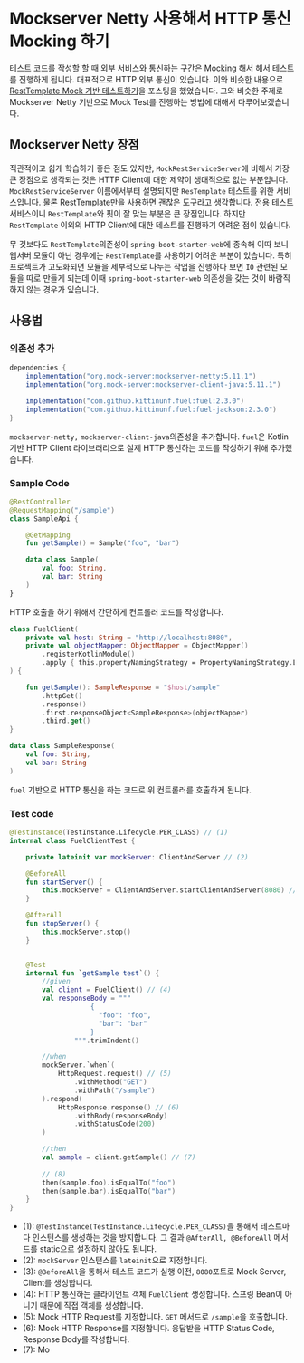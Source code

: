 # Mockserver Netty 사용해서 HTTP 통신 Mocking 하기

테스트 코드를 작성할 할 때 외부 서비스와 통신하는 구간은 Mocking 해서 해서 테스트를 진행하게 됩니다. 대표적으로 HTTP 외부 통신이 있습니다. 이와 비슷한 내용으로 [RestTemplate Mock 기반 테스트하기](https://cheese10yun.github.io/rest-template-mock-test/)을 포스팅을 했었습니다. 그와 비슷한 주제로 Mockserver Netty 기반으로 Mock Test를 진행하는 방법에 대해서 다루어보겠습니다.


## Mockserver Netty 장점
직관적이고 쉽게 학습하기 좋은 점도 있지만, `MockRestServiceServer`에 비해서 가장 큰 장점으로 생각되는 것은 HTTP Client에 대한 제약이 생대적으로 없는 부분입니다. `MockRestServiceServer` 이름에서부터 설명되지만 `ResTemplate` 테스트를 위한 서비스입니다. 물론 RestTemplate만을 사용하면 괜찮은 도구라고 생각합니다. 전용 테스트 서비스이니 `RestTemplate`와 핏이 잘 맞는 부분은 큰 장점입니다. 하지만 `RestTemplate` 이외의 HTTP Client에 대한 테스트를 진행하기 어려운 점이 있습니다.

무 것보다도 `RestTemplate`의존성이 `spring-boot-starter-web`에 종속해 이따 보니 웹서버 모듈이 아닌 경우에는 `RestTemplate`를 사용하기 어려운 부분이 있습니다. 특히 프로젝트가 고도화되면 모듈을 세부적으로 나누는 작업을 진행하다 보면 `IO` 관련된 모듈을 따로 만들게 되는데 이때 `spring-boot-starter-web` 의존성을 갖는 것이 바람직하지 않는 경우가 있습니다.

## 사용법

### 의존성 추가

```groovy
dependencies {
    implementation("org.mock-server:mockserver-netty:5.11.1")
    implementation("org.mock-server:mockserver-client-java:5.11.1")

    implementation("com.github.kittinunf.fuel:fuel:2.3.0")
    implementation("com.github.kittinunf.fuel:fuel-jackson:2.3.0")
}
```
`mockserver-netty,` `mockserver-client-java`의존성을 추가합니다. `fuel`은 Kotlin 기반 HTTP Client 라이브러리으로 실제 HTTP 통신하는 코드를 작성하기 위해 추가했습니다.

### Sample Code

```kotlin
@RestController
@RequestMapping("/sample")
class SampleApi {

    @GetMapping
    fun getSample() = Sample("foo", "bar")

    data class Sample(
        val foo: String,
        val bar: String
    )
}
```
HTTP 호출을 하기 위해서 간단하게 컨트롤러 코드를 작성합니다.

```kotlin
class FuelClient(
    private val host: String = "http://localhost:8080",
    private val objectMapper: ObjectMapper = ObjectMapper()
        .registerKotlinModule()
        .apply { this.propertyNamingStrategy = PropertyNamingStrategy.LOWER_CAMEL_CASE }
) {

    fun getSample(): SampleResponse = "$host/sample"
        .httpGet()
        .response()
        .first.responseObject<SampleResponse>(objectMapper)
        .third.get()
}

data class SampleResponse(
    val foo: String,
    val bar: String
)
```
`fuel` 기반으로 HTTP 통신을 하는 코드로 위 컨트롤러를 호출하게 됩니다.

### Test code
```kotlin
@TestInstance(TestInstance.Lifecycle.PER_CLASS) // (1)
internal class FuelClientTest {

    private lateinit var mockServer: ClientAndServer // (2)

    @BeforeAll
    fun startServer() {
        this.mockServer = ClientAndServer.startClientAndServer(8080) //(3)
    }

    @AfterAll
    fun stopServer() {
        this.mockServer.stop()
    }


    @Test
    internal fun `getSample test`() {
        //given
        val client = FuelClient() // (4)
        val responseBody = """
                    {
                      "foo": "foo",
                      "bar": "bar"
                    }
                """.trimIndent()

        //when
        mockServer.`when`(
            HttpRequest.request() // (5)
                .withMethod("GET")
                .withPath("/sample")
        ).respond(
            HttpResponse.response() // (6)
                .withBody(responseBody)
                .withStatusCode(200)
        )

        //then
        val sample = client.getSample() // (7)
    
        // (8)
        then(sample.foo).isEqualTo("foo")
        then(sample.bar).isEqualTo("bar")
    }
}
```

* (1): `@TestInstance(TestInstance.Lifecycle.PER_CLASS)`을 통해서 테스트마다 인스턴스를 생성하는 것을 방지합니다. 그 결과 `@AfterAll, @BeforeAll` 메서드를 static으로 설정하지 않아도 됩니다.
* (2): `mockServer` 인스턴스를 `lateinit`으로 지정합니다.
* (3): `@BeforeAll`을 통해서 테스트 코드가 실행 이전, `8080`포트로 Mock Server, Client를 생성합니다.
* (4): HTTP 통신하는 클라이언트 객체 `FuelClient` 생성합니다. 스프링 Bean이 아니기 때문에 직접 객체를 생성합니다.
* (5): Mock HTTP Request를 지정합니다. `GET` 메서드로 `/sample`을 호출합니다.
* (6): Mock HTTP Response를 지정합니다. 응답받을 HTTP Status Code, Response Body를 작성합니다.
* (7): Mo